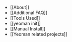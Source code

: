 * [[About]]
* [[Additional FAQ]]
* [[Tools Used]]
* [[yeoman init]]
* [[Manual Install]]
* [[Yeoman related projects]]